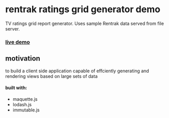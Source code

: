 # rentrak ratings grid generator demo

TV ratings grid report generator. Uses sample Rentrak data served from file server.

### [live demo](http://adamz.hu/grid/index.html)

## motivation
to build a client side application capable of effciently generating and rendering views based on large sets of data


#### built with:
- maquette.js
- lodash.js
- immutable.js